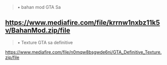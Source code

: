 >• bahan mod GTA Sa

 https://www.mediafire.com/file/krrnw1nxbz11k5v/BahanMod.zip/file
---------------------------
>• Texture GTA sa definitive

https://www.mediafire.com/file/n0mqw8bsgwde6ni/GTA_Definitive_Texture.zip/file

